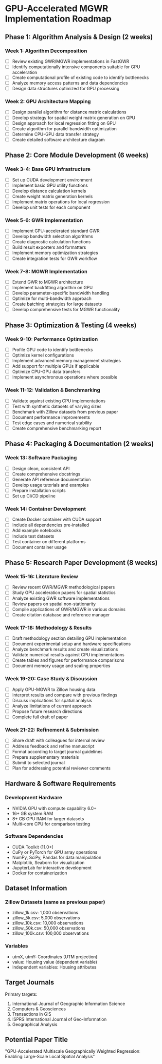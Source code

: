 # GPU-Accelerated MGWR Implementation Roadmap

## Phase 1: Algorithm Analysis & Design (2 weeks)

### Week 1: Algorithm Decomposition
- [ ] Review existing GWR/MGWR implementations in FastGWR
- [ ] Identify computationally intensive components suitable for GPU acceleration
- [ ] Create computational profile of existing code to identify bottlenecks
- [ ] Analyze memory access patterns and data dependencies
- [ ] Design data structures optimized for GPU processing

### Week 2: GPU Architecture Mapping
- [ ] Design parallel algorithm for distance matrix calculations
- [ ] Develop strategy for spatial weight matrix generation on GPU
- [ ] Design approach for local regression fitting on GPU
- [ ] Create algorithm for parallel bandwidth optimization
- [ ] Determine CPU-GPU data transfer strategy
- [ ] Create detailed software architecture diagram

## Phase 2: Core Module Development (6 weeks)

### Week 3-4: Base GPU Infrastructure
- [ ] Set up CUDA development environment
- [ ] Implement basic GPU utility functions
- [ ] Develop distance calculation kernels
- [ ] Create weight matrix generation kernels
- [ ] Implement matrix operations for local regression
- [ ] Develop unit tests for each component

### Week 5-6: GWR Implementation
- [ ] Implement GPU-accelerated standard GWR
- [ ] Develop bandwidth selection algorithms
- [ ] Create diagnostic calculation functions
- [ ] Build result exporters and formatters
- [ ] Implement memory optimization strategies
- [ ] Create integration tests for GWR workflow

### Week 7-8: MGWR Implementation
- [ ] Extend GWR to MGWR architecture
- [ ] Implement backfitting algorithm on GPU
- [ ] Develop parameter-specific bandwidth handling
- [ ] Optimize for multi-bandwidth approach
- [ ] Create batching strategies for large datasets
- [ ] Develop comprehensive tests for MGWR functionality

## Phase 3: Optimization & Testing (4 weeks)

### Week 9-10: Performance Optimization
- [ ] Profile GPU code to identify bottlenecks
- [ ] Optimize kernel configurations
- [ ] Implement advanced memory management strategies
- [ ] Add support for multiple GPUs if applicable
- [ ] Optimize CPU-GPU data transfers
- [ ] Implement asynchronous operations where possible

### Week 11-12: Validation & Benchmarking
- [ ] Validate against existing CPU implementations
- [ ] Test with synthetic datasets of varying sizes
- [ ] Benchmark with Zillow datasets from previous paper
- [ ] Document performance improvements
- [ ] Test edge cases and numerical stability
- [ ] Create comprehensive benchmarking report

## Phase 4: Packaging & Documentation (2 weeks)

### Week 13: Software Packaging
- [ ] Design clean, consistent API
- [ ] Create comprehensive docstrings
- [ ] Generate API reference documentation
- [ ] Develop usage tutorials and examples
- [ ] Prepare installation scripts
- [ ] Set up CI/CD pipeline

### Week 14: Container Development
- [ ] Create Docker container with CUDA support
- [ ] Include all dependencies pre-installed
- [ ] Add example notebooks
- [ ] Include test datasets
- [ ] Test container on different platforms
- [ ] Document container usage

## Phase 5: Research Paper Development (8 weeks)

### Week 15-16: Literature Review
- [ ] Review recent GWR/MGWR methodological papers
- [ ] Study GPU acceleration papers for spatial statistics
- [ ] Analyze existing GWR software implementations
- [ ] Review papers on spatial non-stationarity
- [ ] Compile applications of GWR/MGWR in various domains
- [ ] Create citation database and reference manager

### Week 17-18: Methodology & Results
- [ ] Draft methodology section detailing GPU implementation
- [ ] Document experimental setup and hardware specifications
- [ ] Analyze benchmark results and create visualizations
- [ ] Validate numerical results against CPU implementations
- [ ] Create tables and figures for performance comparisons
- [ ] Document memory usage and scaling properties

### Week 19-20: Case Study & Discussion
- [ ] Apply GPU-MGWR to Zillow housing data
- [ ] Interpret results and compare with previous findings
- [ ] Discuss implications for spatial analysis
- [ ] Analyze limitations of current approach
- [ ] Propose future research directions
- [ ] Complete full draft of paper

### Week 21-22: Refinement & Submission
- [ ] Share draft with colleagues for internal review
- [ ] Address feedback and refine manuscript
- [ ] Format according to target journal guidelines
- [ ] Prepare supplementary materials
- [ ] Submit to selected journal
- [ ] Plan for addressing potential reviewer comments

## Hardware & Software Requirements

### Development Hardware
- NVIDIA GPU with compute capability 6.0+
- 16+ GB system RAM
- 8+ GB GPU RAM for larger datasets
- Multi-core CPU for comparison testing

### Software Dependencies
- CUDA Toolkit (11.0+)
- CuPy or PyTorch for GPU array operations
- NumPy, SciPy, Pandas for data manipulation
- Matplotlib, Seaborn for visualization
- JupyterLab for interactive development
- Docker for containerization

## Dataset Information

### Zillow Datasets (same as previous paper)
- zillow_1k.csv: 1,000 observations
- zillow_5k.csv: 5,000 observations
- zillow_10k.csv: 10,000 observations
- zillow_50k.csv: 50,000 observations
- zillow_100k.csv: 100,000 observations

### Variables
- utmX, utmY: Coordinates (UTM projection)
- value: Housing value (dependent variable)
- Independent variables: Housing attributes

## Target Journals

Primary targets:
1. International Journal of Geographic Information Science
2. Computers & Geosciences
3. Transactions in GIS
4. ISPRS International Journal of Geo-Information
5. Geographical Analysis

## Potential Paper Title

"GPU-Accelerated Multiscale Geographically Weighted Regression: Enabling Large-Scale Local Spatial Analysis"